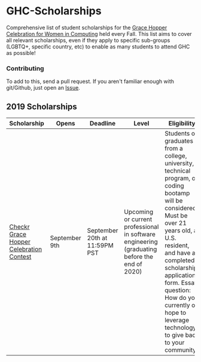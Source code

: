 # GHC-Scholarships

Comprehensive list of student scholarships for the [Grace Hopper Celebration for
Women in Computing](http://ghc.anitaborg.org/) held every Fall. This list aims
to cover all relevant scholarships, even if they apply to specific sub-groups
(LGBTQ+, specific country, etc) to enable as many students to attend GHC as
possible!

### Contributing

To add to this, send a pull request. If you aren't familiar enough with git/Github, just open an
[Issue](https://github.com/Ladies-Storm-Hackathons/GHC-Scholarships/issues).

## 2019 Scholarships

| Scholarship | Opens | Deadline | Level | Eligibility | Includes |
| --- | --- | --- | --- | --- | --- |
| [Checkr Grace Hopper Celebration Contest](https://engineering.checkr.com/checkr-contest-join-us-at-grace-hopper-650e290a5b7e) | September 9th | September 20th at 11:59PM PST | Upcoming or current professional in software engineering (graduating before the end of 2020) | Students or graduates from a college, university, technical program, or coding bootamp will be considered. Must be over 21 years old, a U.S. resident, and have a completed scholarship application form. Essay question: How do you currently or hope to leverage technology to give back to your community? | One General Admission ticket to the 2019 Grace Hopper Celebration, A round trip ticket from anywhere in the Continental U.S. to Orlando, Hotel lodging for the duration of the convention, A chance to spend time and get mentorship from the Checkr engineering team |

